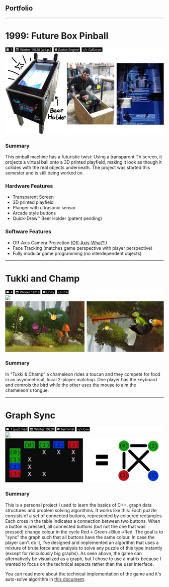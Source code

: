 ## Portfolio

---
# 1999: Future Box Pinball
<img src="images/future_box_tags.jpg?raw=true"/>
<img src="images/future_box_thumbnail_with_skribbles.jpg?raw=true"/>

### Summary
This pinball machine has a futuristic twist: Using a transparent TV screen, it projects a virtual ball onto a 3D printed playfield, making it look as though it collides with the real objects underneath. The project was started this semester and is still being worked on.

### Hardware Features
* Transparent Screen
* 3D printed playfield
* Plunger with ultrasonic sensor
* Arcade style buttons
* Quick-Draw™ Beer Holder (patent pending)

### Software Features
* Off-Axis Camera Projection ([Off-Axis-What?!](https://en.wikibooks.org/wiki/Cg_Programming/Unity/Projection_for_Virtual_Reality#Off-Axis_vs._On-Axis_Perspective_Projection))
* Face Tracking (matches game perspective with player perspective)
* Fully modular game programming (no interdependent objects)

---
# Tukki and Champ
<img src="images/tukki_and_champ_tags.jpg?raw=true"/>
<img src="images/tukki_and_champ_gameplay.gif?raw=true"/>
<img src="images/tukki_and_champ_thumbnails.jpg?raw=true"/>

### Summary
In “Tukki & Champ” a chameleon rides a toucan and they compete for food in an asymmetrical, local 2-player matchup. One player has the keyboard and controls the bird while the other uses the mouse to aim the chameleon's tongue.

---
# Graph Sync
<img src="images/graph_sync_tags.jpg?raw=true"/>
<img src="https://i.gyazo.com/cb60ff3ce690659f991cbc6adc06d729.gif"/>
<img src="images/graph_sync_explanation_labeled.jpg?raw=true"/>

### Summary
This is a personal project I used to learn the basics of C++, graph data structures and problem solving algorithms. It works like this: Each puzzle consists of a set of connected buttons, represented by coloured rectangles. Each cross in the table indicates a connection between two buttons. When a button is pressed, all connected buttons (but not the one that was pressed) change colour in the cycle Red-> Green->Blue->Red. The goal is to "sync" the graph such that all buttons have the same colour. In case the player can't do it, I've designed and implemented an algorithm that uses a mixture of brute force and analysis to solve any puzzle of this type instantly (except for ridiculously big graphs). As seen above, the game can alternatively be visualized as a graph, but I chose to use a matrix because I wanted to focus on the technical aspects rather than the user interface.

You can read more about the technical implementation of the game and it's auto-solve algorithm in [this document](/pdf/graphpuzzlegame_documentation_arthurkehrwald.pdf).

<!--<p style="font-size:11px">Page template forked from <a href="https://github.com/evanca/quick-portfolio">evanca</a></p>-->
<!-- Remove above link if you don't want to attibute -->

